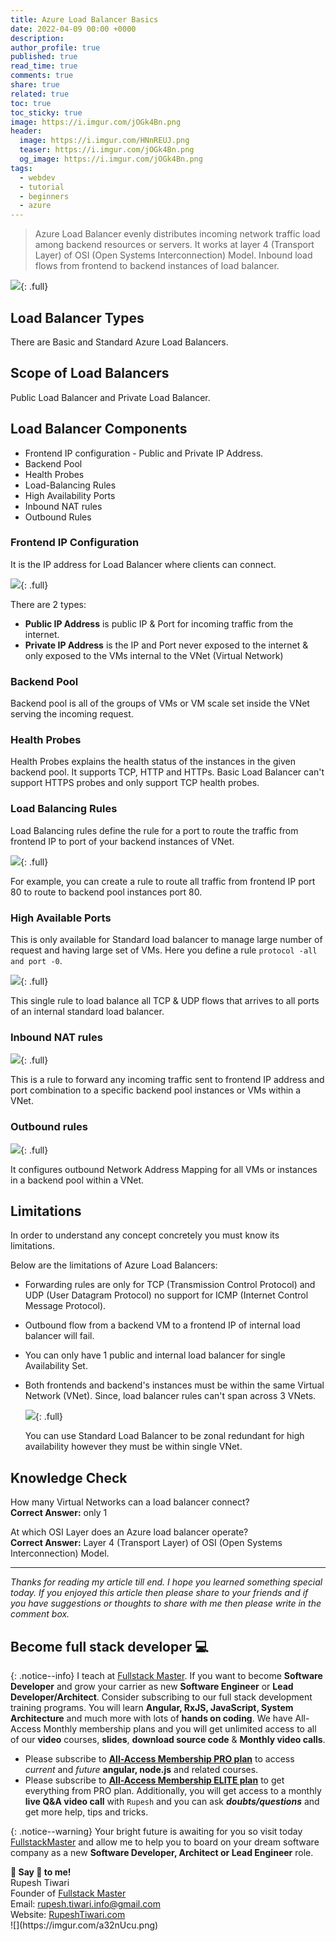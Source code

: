 ```yaml
---
title: Azure Load Balancer Basics
date: 2022-04-09 00:00 +0000
description:
author_profile: true
published: true
read_time: true
comments: true
share: true
related: true
toc: true
toc_sticky: true
image: https://i.imgur.com/jOGk4Bn.png
header:
  image: https://i.imgur.com/HNnREUJ.png
  teaser: https://i.imgur.com/jOGk4Bn.png
  og_image: https://i.imgur.com/jOGk4Bn.png
tags:
  - webdev
  - tutorial
  - beginners
  - azure
---
```


> Azure Load Balancer evenly distributes incoming network traffic load among backend resources or servers. It works at layer 4 (Transport Layer) of OSI (Open Systems Interconnection) Model. Inbound load flows from frontend to backend instances of load balancer.

![](https://imgur.com/LgrTV0m.png){: .full}

## Load Balancer Types

There are Basic and Standard Azure Load Balancers.

## Scope of Load Balancers

Public Load Balancer and Private Load Balancer.

## Load Balancer Components

- Frontend IP configuration - Public and Private IP Address.
- Backend Pool
- Health Probes
- Load-Balancing Rules
- High Availability Ports
- Inbound NAT rules
- Outbound Rules

### Frontend IP Configuration

It is the IP address for Load Balancer where clients can connect.

![](https://imgur.com/hHZDVTs.png){: .full}

There are 2 types:

- **Public IP Address** is public IP & Port for incoming traffic from the internet.
- **Private IP Address** is the IP and Port never exposed to the internet & only exposed to the VMs internal to the VNet (Virtual Network)

### Backend Pool

Backend pool is all of the groups of VMs or VM scale set inside the VNet serving the incoming request.

### Health Probes

Health Probes explains the health status of the instances in the given backend pool. It supports TCP, HTTP and HTTPs. Basic Load Balancer can't support HTTPS probes and only support TCP health probes.

### Load Balancing Rules

Load Balancing rules define the rule for a port to route the traffic from frontend IP to port of your backend instances of VNet.

![](https://imgur.com/pFUEwjM.png){: .full}

For example, you can create a rule to route all traffic from frontend IP port 80 to route to backend pool instances port 80.

### High Available Ports

This is only available for Standard load balancer to manage large number of request and having large set of VMs. Here you define a rule `protocol -all and port -0`.

![](https://imgur.com/mBhdukf.png){: .full}

This single rule to load balance all TCP & UDP flows that arrives to all ports of an internal standard load balancer.

### Inbound NAT rules

![](https://imgur.com/FTVE47y.png){: .full}

This is a rule to forward any incoming traffic sent to frontend IP address and port combination to a specific backend pool instances or VMs within a VNet.

### Outbound rules

![](https://imgur.com/iEgMAz8.png){: .full}

It configures outbound Network Address Mapping for all VMs or instances in a backend pool within a VNet.

## Limitations

In order to understand any concept concretely you must know its limitations.

Below are the limitations of Azure Load Balancers:

- Forwarding rules are only for TCP (Transmission Control Protocol) and UDP (User Datagram Protocol) no support for ICMP (Internet Control Message Protocol).
- Outbound flow from a backend VM to a frontend IP of internal load balancer will fail.
- You can only have 1 public and internal load balancer for single Availability Set.
- Both frontends and backend's instances must be within the same Virtual Network (VNet). Since, load balancer rules can't span across 3 VNets.

  ![](https://imgur.com/aTyuJ9D.png){: .full}

  You can use Standard Load Balancer to be zonal redundant for high availability however they must be within single VNet.

## Knowledge Check

How many Virtual Networks can a load balancer connect? \
**Correct Answer:** only 1

At which OSI Layer does an Azure load balancer operate? \
**Correct Answer:** Layer 4 (Transport Layer) of OSI (Open Systems Interconnection) Model.

---

_Thanks for reading my article till end. I hope you learned something special today. If you enjoyed this article then please share to your friends and if you have suggestions or thoughts to share with me then please write in the comment box._

## Become full stack developer 💻

{: .notice--info}
I teach at [Fullstack Master](https://www.fullstackmaster.net). If you want to become **Software Developer** and grow your carrier as new **Software Engineer** or **Lead Developer/Architect**. Consider subscribing to our full stack development training programs. You will learn **Angular, RxJS, JavaScript, System Architecture** and much more with lots of **hands on coding**. We have All-Access Monthly membership plans and you will get unlimited access to all of our **video** courses, **slides**, **download source code** & **Monthly video calls**.

- Please subscribe to **[All-Access Membership PRO plan](https://www.fullstackmaster.net/pro)** to access _current_ and _future_ **angular, node.js** and related courses.
- Please subscribe to **[All-Access Membership ELITE plan](https://www.fullstackmaster.net/elite)** to get everything from PRO plan. Additionally, you will get access to a monthly **live Q&A video call** with `Rupesh` and you can ask **_doubts/questions_** and get more help, tips and tricks.

{: .notice--warning}
Your bright future is awaiting for you so visit today [FullstackMaster](www.fullstackmaster.net) and allow me to help you to board on your dream software company as a new **Software Developer, Architect or Lead Engineer** role.

<div class="notice--success">
<strong>💖 Say 👋 to me!</strong>
<br>Rupesh Tiwari
<br>Founder of <a href="https://www.fullstackmaster.net">Fullstack Master </a>
<br>Email: <a href="mailto:rupesh.tiwari.info@gmail.com?subject=Hi">rupesh.tiwari.info@gmail.com</a>
<br>Website: <a href="https://www.rupeshtiwari.com">RupeshTiwari.com </a>
</div>
![](https://imgur.com/a32nUcu.png)
